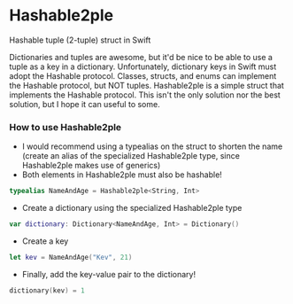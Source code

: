 # Hashable2ple
Hashable tuple (2-tuple) struct in Swift

Dictionaries and tuples are awesome, but it'd be nice to be able to use a tuple as a key in a dictionary. Unfortunately, dictionary keys in Swift must adopt the Hashable protocol. Classes, structs, and enums can implement the Hashable protocol, but NOT tuples. Hashable2ple is a simple struct that implements the Hashable protocol. This isn't the only solution nor the best solution, but I hope it can useful to some.

### How to use Hashable2ple
- I would recommend using a typealias on the struct to shorten the name (create an alias of the specialized Hashable2ple type, since Hashable2ple makes use of generics)
- Both elements in Hashable2ple must also be hashable!
```swift
typealias NameAndAge = Hashable2ple<String, Int>
```
- Create a dictionary using the specialized Hashable2ple type
```swift
var dictionary: Dictionary<NameAndAge, Int> = Dictionary()
```
- Create a key
```swift
let kev = NameAndAge("Kev", 21)
```
- Finally, add the key-value pair to the dictionary!
```swift
dictionary(kev) = 1
```
